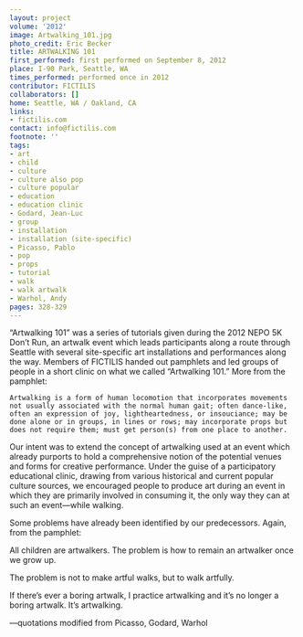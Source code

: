 ```yaml
---
layout: project
volume: '2012'
image: Artwalking_101.jpg
photo_credit: Eric Becker
title: ARTWALKING 101
first_performed: first performed on September 8, 2012
place: I-90 Park, Seattle, WA
times_performed: performed once in 2012
contributor: FICTILIS
collaborators: []
home: Seattle, WA / Oakland, CA
links:
- fictilis.com
contact: info@fictilis.com
footnote: ''
tags:
- art
- child
- culture
- culture also pop
- culture popular
- education
- education clinic
- Godard, Jean-Luc
- group
- installation
- installation (site-specific)
- Picasso, Pablo
- pop
- props
- tutorial
- walk
- walk artwalk
- Warhol, Andy
pages: 328-329
---
```


“Artwalking 101” was a series of tutorials given during the 2012 NEPO 5K Don’t Run, an artwalk event which leads participants along a route through Seattle with several site-specific art installations and performances along the way. Members of FICTILIS handed out pamphlets and led groups of people in a short clinic on what we called “Artwalking 101.” More from the pamphlet:

	Artwalking is a form of human locomotion that incorporates movements not usually associated with the normal human gait; often dance-like, often an expression of joy, lightheartedness, or insouciance; may be done alone or in groups, in lines or rows; may incorporate props but does not require them; must get person(s) from one place to another.

Our intent was to extend the concept of artwalking used at an event which already purports to hold a comprehensive notion of the potential venues and forms for creative performance. Under the guise of a participatory educational clinic, drawing from various historical and current popular culture sources, we encouraged people to produce art during an event in which they are primarily involved in consuming it, the only way they can at such an event—while walking.

Some problems have already been identified by our predecessors. Again, from the pamphlet:

All children are artwalkers. The problem is how to remain an artwalker once we grow up.

The problem is not to make artful walks, but to walk artfully.

If there’s ever a boring artwalk, I practice artwalking and it’s no longer a boring artwalk. It’s artwalking.

—quotations modified from Picasso, Godard, Warhol
